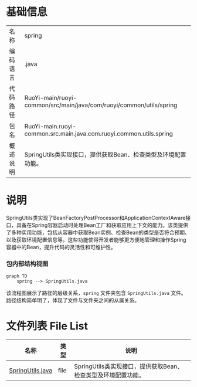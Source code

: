 # 基础信息

|      |      |
|------|------|
| 名称 | spring |
| 编码语言 | .java |
| 代码路径 | RuoYi-main/ruoyi-common/src/main/java/com/ruoyi/common/utils/spring |
| 包名 | RuoYi-main.ruoyi-common.src.main.java.com.ruoyi.common.utils.spring |
| 概述说明 | SpringUtils类实现接口，提供获取Bean、检查类型及环境配置功能。 |

# 说明

SpringUtils类实现了BeanFactoryPostProcessor和ApplicationContextAware接口，具备在Spring容器启动时处理Bean工厂和获取应用上下文的能力。该类提供了多种实用功能，包括从容器中获取Bean实例、检查Bean的类型是否符合预期、以及获取环境配置信息等。这些功能使得开发者能够更方便地管理和操作Spring容器中的Bean，提升代码的灵活性和可维护性。


### 包内部结构视图

```mermaid
graph TD
    spring --> SpringUtils.java
```

该流程图展示了路径的层级关系，`spring` 文件夹包含 `SpringUtils.java` 文件。路径结构简单明了，体现了文件与文件夹之间的从属关系。

# 文件列表 File List

| 名称   | 类型  | 说明 |
|-------|------|-------------|
| [SpringUtils.java](SpringUtils.md) | file | SpringUtils类实现接口，提供获取Bean、检查类型及环境配置功能。 |


